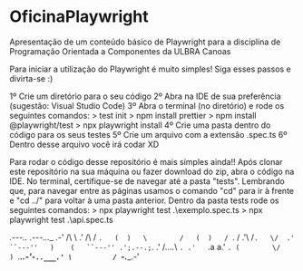 # OficinaPlaywright
Apresentação de um conteúdo básico de Playwright para a disciplina de Programação Orientada a Componentes da ULBRA Canoas

Para iniciar a utilização do Playwright é muito simples! Siga esses passos e divirta-se :)

1º Crie um diretório para o seu código
2º Abra na IDE de sua preferência (sugestão: Visual Studio Code)
3º Abra o terminal (no diretório) e rode os seguintes comandos:
    > test init
    > npm install prettier
    > npm install @playwright/test
    > npx playwright install
4º Crie uma pasta dentro do código para os seus testes
5º Crie um arquivo com a extensão .spec.ts
6º Dentro desse arquivo você irá codar XD

Para rodar o código desse repositório é mais simples ainda!! Após clonar este repositório na sua máquina ou fazer download do zip, abra o código na IDE. No terminal, certifique-se de navegar até a pasta "tests". 
Lembrando que, para navegar entre as páginas usamos o comando "cd" para ir à frente e "cd ../" para voltar à uma pasta anterior.
Dentro da pasta tests rode os seguintes comandos:
    > npx playwright test .\exemplo.spec.ts
    > npx playwright test .\api.spec.ts 
    
   _.---.._             _.---...__
.-'   /\   \          .'  /\     /
`.   (  )   \        /   (  )   /
  `.  \/   .'\      /`.   \/  .'
    ``---''   )    (   ``---''
            .';.--.;`.
          .' /_...._\ `.
        .'   `.a  a.'   `.
       (        \/        )
        `.___..-'`-..___.'
           \          /
            `-.____.-'
